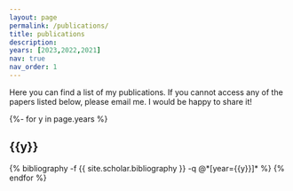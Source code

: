 ```yaml
---
layout: page
permalink: /publications/
title: publications
description: 
years: [2023,2022,2021]
nav: true
nav_order: 1
---
```


Here you can find a list of my publications. If you cannot access any of the papers listed below, please email me. I would be happy to share it!

<!-- _pages/publications.md -->
<div class="publications">

{%- for y in page.years %}
  <h2 class="year">{{y}}</h2>
  {% bibliography -f {{ site.scholar.bibliography }} -q @*[year={{y}}]* %}
{% endfor %}

</div>
